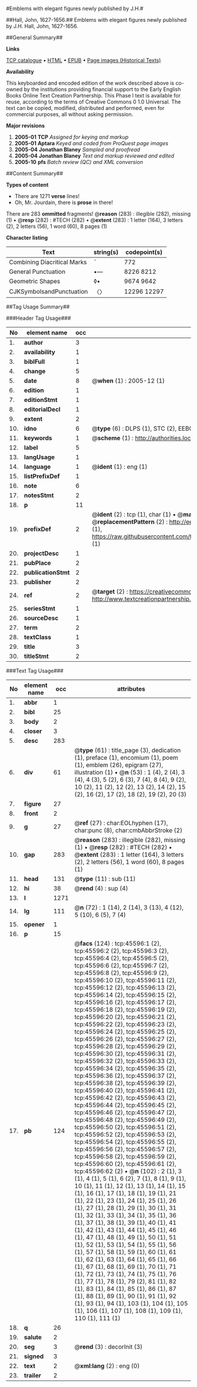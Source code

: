 #Emblems with elegant figures newly published by J.H.#

##Hall, John, 1627-1656.##
Emblems with elegant figures newly published by J.H.
Hall, John, 1627-1656.

##General Summary##

**Links**

[TCP catalogue](http://www.ota.ox.ac.uk/tcp/)  • 
[HTML](http://tei.it.ox.ac.uk/tcp/Texts-HTML/free/A44/A44991.html)  • 
[EPUB](http://tei.it.ox.ac.uk/tcp/Texts-EPUB/free/A44/A44991.epub) • 
[Page images (Historical Texts)](https://data.historicaltexts.jisc.ac.uk/view?pubId=eebo-10741133e&pageId=eebo-10741133e-45596-1)

**Availability**

This keyboarded and encoded edition of the
	       work described above is co-owned by the institutions
	       providing financial support to the Early English Books
	       Online Text Creation Partnership. This Phase I text is
	       available for reuse, according to the terms of Creative
	       Commons 0 1.0 Universal. The text can be copied,
	       modified, distributed and performed, even for
	       commercial purposes, all without asking permission.

**Major revisions**

1. __2005-01__ __TCP__ *Assigned for keying and markup*
1. __2005-01__ __Aptara__ *Keyed and coded from ProQuest page images*
1. __2005-04__ __Jonathan Blaney__ *Sampled and proofread*
1. __2005-04__ __Jonathan Blaney__ *Text and markup reviewed and edited*
1. __2005-10__ __pfs__ *Batch review (QC) and XML conversion*

##Content Summary##

**Types of content**

  * There are 1271 **verse** lines!
  * Oh, Mr. Jourdain, there is **prose** in there!

There are 283 **ommitted** fragments! 
 @__reason__ (283) : illegible (282), missing (1)  •  @__resp__ (282) : #TECH (282)  •  @__extent__ (283) : 1 letter (164), 3 letters (2), 2 letters (56), 1 word (60), 8 pages (1)

**Character listing**


|Text|string(s)|codepoint(s)|
|---|---|---|
|Combining             Diacritical Marks|̄|772|
|General Punctuation|•—|8226 8212|
|Geometric Shapes|◊▪|9674 9642|
|CJKSymbolsandPunctuation|〈〉|12296 12297|

##Tag Usage Summary##

###Header Tag Usage###

|No|element name|occ|attributes|
|---|---|---|---|
|1.|__author__|3||
|2.|__availability__|1||
|3.|__biblFull__|1||
|4.|__change__|5||
|5.|__date__|8| @__when__ (1) : 2005-12 (1)|
|6.|__edition__|1||
|7.|__editionStmt__|1||
|8.|__editorialDecl__|1||
|9.|__extent__|2||
|10.|__idno__|6| @__type__ (6) : DLPS (1), STC (2), EEBO-CITATION (1), OCLC (1), VID (1)|
|11.|__keywords__|1| @__scheme__ (1) : http://authorities.loc.gov/ (1)|
|12.|__label__|5||
|13.|__langUsage__|1||
|14.|__language__|1| @__ident__ (1) : eng (1)|
|15.|__listPrefixDef__|1||
|16.|__note__|6||
|17.|__notesStmt__|2||
|18.|__p__|11||
|19.|__prefixDef__|2| @__ident__ (2) : tcp (1), char (1)  •  @__matchPattern__ (2) : ([0-9\-]+):([0-9IVX]+) (1), (.+) (1)  •  @__replacementPattern__ (2) : http://eebo.chadwyck.com/downloadtiff?vid=$1&page=$2 (1), https://raw.githubusercontent.com/textcreationpartnership/Texts/master/tcpchars.xml#$1 (1)|
|20.|__projectDesc__|1||
|21.|__pubPlace__|2||
|22.|__publicationStmt__|2||
|23.|__publisher__|2||
|24.|__ref__|2| @__target__ (2) : https://creativecommons.org/publicdomain/zero/1.0/ (1), http://www.textcreationpartnership.org/docs/. (1)|
|25.|__seriesStmt__|1||
|26.|__sourceDesc__|1||
|27.|__term__|2||
|28.|__textClass__|1||
|29.|__title__|3||
|30.|__titleStmt__|2||


###Text Tag Usage###

|No|element name|occ|attributes|
|---|---|---|---|
|1.|__abbr__|1||
|2.|__bibl__|25||
|3.|__body__|2||
|4.|__closer__|3||
|5.|__desc__|283||
|6.|__div__|61| @__type__ (61) : title_page (3), dedication (1), preface (1), encomium (1), poem (1), emblem (26), epigram (27), illustration (1)  •  @__n__ (53) : 1 (4), 2 (4), 3 (4), 4 (3), 5 (2), 6 (3), 7 (4), 8 (4), 9 (2), 10 (2), 11 (2), 12 (2), 13 (2), 14 (2), 15 (2), 16 (2), 17 (2), 18 (2), 19 (2), 20 (3)|
|7.|__figure__|27||
|8.|__front__|2||
|9.|__g__|27| @__ref__ (27) : char:EOLhyphen (17), char:punc (8), char:cmbAbbrStroke (2)|
|10.|__gap__|283| @__reason__ (283) : illegible (282), missing (1)  •  @__resp__ (282) : #TECH (282)  •  @__extent__ (283) : 1 letter (164), 3 letters (2), 2 letters (56), 1 word (60), 8 pages (1)|
|11.|__head__|131| @__type__ (11) : sub (11)|
|12.|__hi__|38| @__rend__ (4) : sup (4)|
|13.|__l__|1271||
|14.|__lg__|111| @__n__ (72) : 1 (14), 2 (14), 3 (13), 4 (12), 5 (10), 6 (5), 7 (4)|
|15.|__opener__|1||
|16.|__p__|15||
|17.|__pb__|124| @__facs__ (124) : tcp:45596:1 (2), tcp:45596:2 (2), tcp:45596:3 (2), tcp:45596:4 (2), tcp:45596:5 (2), tcp:45596:6 (2), tcp:45596:7 (2), tcp:45596:8 (2), tcp:45596:9 (2), tcp:45596:10 (2), tcp:45596:11 (2), tcp:45596:12 (2), tcp:45596:13 (2), tcp:45596:14 (2), tcp:45596:15 (2), tcp:45596:16 (2), tcp:45596:17 (2), tcp:45596:18 (2), tcp:45596:19 (2), tcp:45596:20 (2), tcp:45596:21 (2), tcp:45596:22 (2), tcp:45596:23 (2), tcp:45596:24 (2), tcp:45596:25 (2), tcp:45596:26 (2), tcp:45596:27 (2), tcp:45596:28 (2), tcp:45596:29 (2), tcp:45596:30 (2), tcp:45596:31 (2), tcp:45596:32 (2), tcp:45596:33 (2), tcp:45596:34 (2), tcp:45596:35 (2), tcp:45596:36 (2), tcp:45596:37 (2), tcp:45596:38 (2), tcp:45596:39 (2), tcp:45596:40 (2), tcp:45596:41 (2), tcp:45596:42 (2), tcp:45596:43 (2), tcp:45596:44 (2), tcp:45596:45 (2), tcp:45596:46 (2), tcp:45596:47 (2), tcp:45596:48 (2), tcp:45596:49 (2), tcp:45596:50 (2), tcp:45596:51 (2), tcp:45596:52 (2), tcp:45596:53 (2), tcp:45596:54 (2), tcp:45596:55 (2), tcp:45596:56 (2), tcp:45596:57 (2), tcp:45596:58 (2), tcp:45596:59 (2), tcp:45596:60 (2), tcp:45596:61 (2), tcp:45596:62 (2)  •  @__n__ (102) : 2 (1), 3 (1), 4 (1), 5 (1), 6 (2), 7 (1), 8 (1), 9 (1), 10 (1), 11 (1), 12 (1), 13 (1), 14 (1), 15 (1), 16 (1), 17 (1), 18 (1), 19 (1), 21 (1), 22 (1), 23 (1), 24 (1), 25 (1), 26 (1), 27 (1), 28 (1), 29 (1), 30 (1), 31 (1), 32 (1), 33 (1), 34 (1), 35 (1), 36 (1), 37 (1), 38 (1), 39 (1), 40 (1), 41 (1), 42 (1), 43 (1), 44 (1), 45 (1), 46 (1), 47 (1), 48 (1), 49 (1), 50 (1), 51 (1), 52 (1), 53 (1), 54 (1), 55 (1), 56 (1), 57 (1), 58 (1), 59 (1), 60 (1), 61 (1), 62 (1), 63 (1), 64 (1), 65 (1), 66 (1), 67 (1), 68 (1), 69 (1), 70 (1), 71 (1), 72 (1), 73 (1), 74 (1), 75 (1), 76 (1), 77 (1), 78 (1), 79 (2), 81 (1), 82 (1), 83 (1), 84 (1), 85 (1), 86 (1), 87 (1), 88 (1), 89 (1), 90 (1), 91 (1), 92 (1), 93 (1), 94 (1), 103 (1), 104 (1), 105 (1), 106 (1), 107 (1), 108 (1), 109 (1), 110 (1), 111 (1)|
|18.|__q__|26||
|19.|__salute__|2||
|20.|__seg__|3| @__rend__ (3) : decorInit (3)|
|21.|__signed__|3||
|22.|__text__|2| @__xml:lang__ (2) : eng (0)|
|23.|__trailer__|2||
